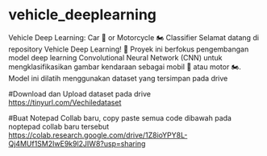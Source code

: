 # vehicle_deeplearning
Vehicle Deep Learning: Car 🚗 or Motorcycle 🏍️ Classifier Selamat datang di repository Vehicle Deep Learning! 🎉 Proyek ini berfokus pengembangan model deep learning Convolutional Neural Network (CNN) untuk mengklasifikasikan gambar kendaraan sebagai mobil 🚗 atau motor 🏍️. Model ini dilatih menggunakan dataset yang tersimpan pada drive

#Download dan Upload dataset pada drive
https://tinyurl.com/Vechiledataset

#Buat Notepad Collab baru, copy paste semua code dibawah pada noptepad collab baru tersebut
https://colab.research.google.com/drive/1Z8ioYPY8L-Qj4MUf1SM2IwE9k9l2JIW8?usp=sharing
